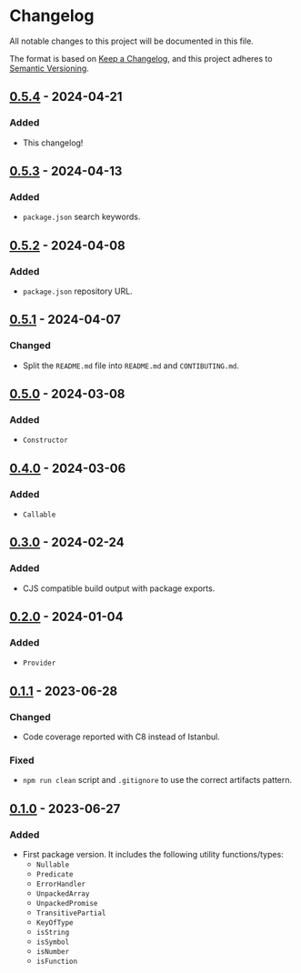 # Changelog

All notable changes to this project will be documented in this file.

The format is based on [Keep a Changelog](https://keepachangelog.com/en/1.1.0/),
and this project adheres to [Semantic Versioning](https://semver.org/spec/v2.0.0.html).

## [0.5.4] - 2024-04-21

### Added

- This changelog!

## [0.5.3] - 2024-04-13

### Added

- `package.json` search keywords.

## [0.5.2] - 2024-04-08

### Added

- `package.json` repository URL.

## [0.5.1] - 2024-04-07

### Changed

- Split the `README.md` file into `README.md` and `CONTIBUTING.md`.

## [0.5.0] - 2024-03-08

### Added

- `Constructor`

## [0.4.0] - 2024-03-06

### Added

- `Callable`

## [0.3.0] - 2024-02-24

### Added

- CJS compatible build output with package exports.

## [0.2.0] - 2024-01-04

### Added

- `Provider`

## [0.1.1] - 2023-06-28

### Changed

- Code coverage reported with C8 instead of Istanbul.

### Fixed

- `npm run clean` script and `.gitignore` to use the correct artifacts pattern.

## [0.1.0] - 2023-06-27

### Added

- First package version. It includes the following utility functions/types:
  - `Nullable`
  - `Predicate`
  - `ErrorHandler`
  - `UnpackedArray`
  - `UnpackedPromise`
  - `TransitivePartial`
  - `KeyOfType`
  - `isString`
  - `isSymbol`
  - `isNumber`
  - `isFunction`

[0.5.4]: https://github.com/infrastructure-blocks/ts-types/compare/v0.5.3...v0.5.4
[0.5.3]: https://github.com/infrastructure-blocks/ts-types/compare/v0.5.2...v0.5.3
[0.5.2]: https://github.com/infrastructure-blocks/ts-types/compare/v0.5.1...v0.5.2
[0.5.1]: https://github.com/infrastructure-blocks/ts-types/compare/v0.5.0...v0.5.1
[0.5.0]: https://github.com/infrastructure-blocks/ts-types/compare/v0.4.0...v0.5.0
[0.4.0]: https://github.com/infrastructure-blocks/ts-types/compare/v0.3.0...v0.4.0
[0.3.0]: https://github.com/infrastructure-blocks/ts-types/compare/v0.2.0...v0.3.0
[0.2.0]: https://github.com/infrastructure-blocks/ts-types/compare/v0.1.1...v0.2.0
[0.1.1]: https://github.com/infrastructure-blocks/ts-types/compare/v0.1.0...v0.1.1
[0.1.0]: https://github.com/infrastructure-blocks/ts-types/releases/tag/v0.1.0
